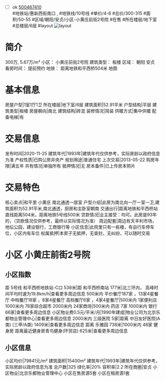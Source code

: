 - [ ] ok [500467410](https://bj.5i5j.com/ershoufang/500467410.html)  
 #地铁站/惠新西街南口 ,  #地铁线/10号线
#单价/4-6 #总价/300-315 #面积/50-55   #区域/朝阳/安贞/小区-小黄庄前街2号院 #在售 #所在楼层/地下室 #总楼层/6层 #layout 
![layout](http://image2.5i5j.com//group2/M00/F7/78/CgqJNF7kwa-AF2j_AAF22Z8hc-M859.jpg_P5.jpg) 
# 简介 
 300万,  5.67万/m² 
小区： 小黄庄前街2号院
建筑类型： 板楼
区域： 朝阳 安贞
看房时间： 提前预约
地铁： 距离地铁和平西桥504米 地图
# 基本信息 
 房屋户型|1室1厅1卫
所在楼层|地下室/6层
建筑面积|52.91平米
户型结构|平层
建筑类型|板楼
房屋朝向|南北
建筑结构|砖混
装修情况|简装
供暖方式|集中供暖
配备电梯|有
# 交易信息 
 发布时间|2020-11-25
建筑年代|1993年|建筑年代仅供参考，实际房龄以政府信息为准
产权性质|已购公房非央产
规划用途|普通住宅
上次交易|2013-05-22
购房年限|满五年
共有情况|单独所有
抵押情况|无
房本备件|已上传房本照片
# 交易特色 
 核心卖点|和平里 小黄庄 南北通透一居室
户型介绍|此房为南北向一厅一室一卫,建筑面积为52.91平米,南北通透，厨房和主卧室朝南
交通出行|距离地铁和平西桥站直线距离504米，距离地铁5号线500米
贷款情况|业主接受：均可。此房是93年的，（贷款情况仅供参考，最终以实际情况为准）
周边配套|周边有天丰利市场，地坛公园，建设银行，工商银行等
小区信息|此院里只有一栋楼，有自行车停车位，小区内有车位
权属抵押|本房子无抵押，无查封，无纠纷，可以随时交易
# 小区 小黄庄前街2号院
## 小区指数 
 距 5号线 和平西桥地铁站-C口 538米|距 和平西桥南站 177米|北三环内， 高峰时间平均时速为19.8km/h|查看更多周边信息
500米内 平价餐厅187家 ，13家4星餐厅
中档餐厅18家 ，8家4星餐厅
高档餐厅6家 ，4家4星餐厅|500米内 1家便利店
1000米内 78家综合超市
2000米内 24家商场|500米内 药店 7家
1000米内 银行 66家|查看更多周边信息
小区物业费0.5元/平米/月|1990年建成|物业公司为北京乐都物业管理中心|查看更多周边信息
2000米内 三级医院 5家|距离 中日友好医院(A类) (三甲/A类) 1409米|查看更多周边信息
距离 乐雅园 738米|1000米内 48家 健身房
距离最近健身房青鸟健身(环贸店) 625米|查看更多周边信息
## 小区信息 
 小区均价|79841元/m²
建筑面积|15400m²
建筑年代|1993年|建筑年代仅供参考，实际房龄以政府信息为准
总户数|325
绿化率|20%
容积率|2.2
所在商圈|安贞
小区物业|北京乐都物业管理中心
小区在售房源5套
小区在租房源1套
